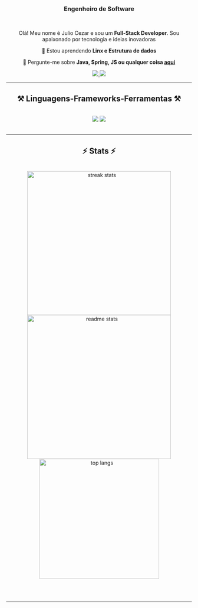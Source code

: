 <h3 align="center">Engenheiro de Software</h3>

<br/>

<p align="center">Olá! Meu nome é Julio Cezar e sou um <b>Full-Stack Developer</b>. Sou apaixonado por tecnologia e ideias inovadoras<p>


<div align="center">
 
 🌱 Estou aprendendo **Linx e Estrutura de dados**
 
 💬 Pergunte-me sobre **Java, Spring, JS ou qualquer coisa [aqui](https://github.com/Julio-Cezar-Santos/Julio-Cezar-Santos/issues)**

 </div>
 
<div align="center"> 
  <a href="mailto:jcezar0123@gmail.com">
    <img src="https://img.shields.io/badge/Gmail-333333?style=for-the-badge&logo=gmail&logoColor=red" />
  </a>
  <a href="https://www.linkedin.com/in/julio-cezar-dos-santos/" target="_blank">
    <img src="https://img.shields.io/badge/LinkedIn-0077B5?style=for-the-badge&logo=linkedin&logoColor=white" target="_blank" />
  </a>
</div>

 <hr/>
 
<h2 align="center">⚒️ Linguagens-Frameworks-Ferramentas ⚒️</h2>
<br/>
<div align="center">
  <img src="https://skillicons.dev/icons?i=vscode,git,html,css,react,bootstrap" />
  <img src="https://skillicons.dev/icons?i=java,spring,javascript,nodejs,express,mongodb,mysql,postgresql" /><br>
</div>

<br/>
<hr/>

<h2 align="center">⚡ Stats ⚡</h2>
<br>
<div align=center>
  <img width=390 src="https://streak-stats.demolab.com/?user=Julio-Cezar-Santos&count_private=true&theme=react&border_radius=10" alt="streak stats"/>
  <img width=390 src="https://github-readme-stats.vercel.app/api?username=Julio-Cezar-Santos&count_private=true&show_icons=true&theme=react&rank_icon=github&border_radius=10" alt="readme stats" />
  <br/>
  <img width=325 align="center" src="https://github-readme-stats.vercel.app/api/top-langs/?username=Julio-Cezar-Santos&hide=HTML&langs_count=8&layout=compact&theme=react&border_radius=10&size_weight=0.5&count_weight=0.5&exclude_repo=github-readme-stats" alt="top langs" />
</div>

<br/><br/>

<hr/>
